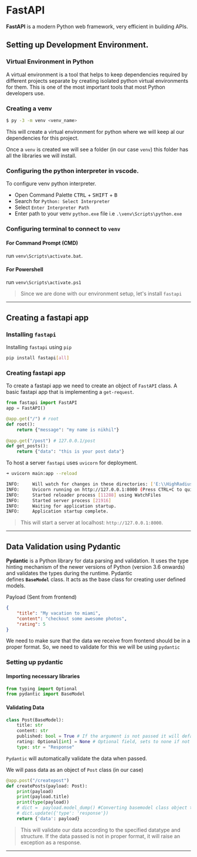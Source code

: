 # FastAPI


**FastAPI** is a modern Python web framework, very efficient in building APIs.
## Setting up Development Environment.
### Virtual Environment in Python
A virtual environment is a tool that helps to keep dependencies required by different projects separate by creating isolated python virtual environments for them. This is one of the most important tools that most Python developers use.
### Creating a venv
```sh
$ py -3 -m venv <venv_name>
```
This will create a virtual environment for python where we will keep al our dependencies for this project.

Once a `venv` is created we will see a folder (in our case `venv`) this folder has all the libraries we will install.
### Configuring the python interpreter in vscode. 
To configure venv python interpreter.
- Open Command Palette <kbd>CTRL</kbd> + <kbd>SHIFT</kbd> + <kbd>B</kbd>
- Search for `Python: Select Interpreter`
- Select `Enter Interpreter Path`
- Enter path to your venv `python.exe` file i.e `.\venv\Scripts\python.exe`
### Configuring terminal to connect to `venv`
#### For Command Prompt (CMD)
run `venv\Scripts\activate.bat`.
#### For Powershell
run `venv\Scripts\activate.ps1`
> Since we are done with our environment setup, let's install `fastapi`

---
## Creating a fastapi app
### Installing `fastapi`
Installing `fastapi` using `pip`
```sh
pip install fastapi[all]
```
### Creating fastapi app
To create a fastapi app we need to create an object of `FastAPI` class.
A basic fastapi app that is implementing a `get-request`.
```python
from fastapi import FastAPI
app = FastAPI()

@app.get("/") # root 
def root():
    return {"message": "my name is nikhil"}
    
@app.get("/post") # 127.0.0.1/post
def get_posts():
    return {"data": "this is your post data"}
```

To host a server `fastapi` uses `uvicorn` for deployment.
```sh
➜ uvicorn main:app --reload
```

```sh
INFO:     Will watch for changes in these directories: ['E:\\HighRadius Paid\\Python              Development\\fastapi']
INFO:     Uvicorn running on http://127.0.0.1:8000 (Press CTRL+C to quit)
INFO:     Started reloader process [11288] using WatchFiles
INFO:     Started server process [21916]
INFO:     Waiting for application startup.
INFO:     Application startup complete.
```
>This will start a server at localhost: `http://127.0.0.1:8000`.

---
## Data Validation using Pydantic
**Pydantic** is a Python library for data parsing and validation. It uses the type hinting mechanism of the newer versions of Python (version 3.6 onwards) and validates the types during the runtime. Pydantic defines **`BaseModel`** class. It acts as the base class for creating user defined models.

Payload (Sent from frontend)
```json
{
    "title": "My vacation to miami",
    "content": "checkout some awesome photos",
    "rating": 5
}
```
We need to make sure that the data we receive from frontend should be in a proper format.
So, we need to validate for this we will be using `pydantic`
### Setting up pydantic
#### Importing necessary libraries
```python
from typing import Optional
from pydantic import BaseModel
```
#### Validating Data
```python
class Post(BaseModel): 
    title: str
    content: str
    published: bool = True # If the argument is not passed it will default to True.
    rating: Optional[int] = None # Optional field, sets to none if not
    type: str = "Response"
```
`Pydantic` will automatically validate the data when passed.

We will pass data as an object of `Post` class (in our case)
```python
@app.post("/createpost")
def createPosts(payload: Post):
    print(payload)
    print(payload.title)
    print(type(payload))
    # dict =  payload.model_dump() #Converting basemodel class object to python dictionary.
    # dict.update({'type': 'response'})
    return {'data': payload}
```
> This will validate our data according to the specified datatype and structure. If the data passed is not in proper format, it will raise an exception as a response.

---